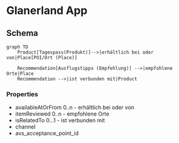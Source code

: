 # Glanerland App


## Schema

``` mermaid
graph TD
    Product[Tagespass(Produkt)]-->|erhältlich bei oder von|Place[POI/Ort (Place)]

    Recommendation[Ausflugstipps (Empfehlung)] -->|empfohlene Orte|Place
    Recommendation -->|ist verbunden mit|Product
```

### Properties

* availableAtOrFrom 0..n - erhältlich bei oder von
* itemReviewed 0..n - empfohlene Orte
* isRelatedTo 0...1 - ist verbunden mit 
* channel
* avs_acceptance_point_id